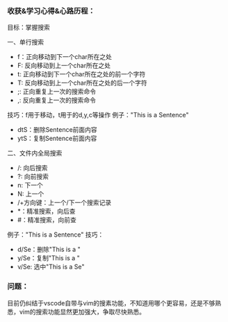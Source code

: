 ### 收获&学习心得&心路历程：

目标：掌握搜索

一、单行搜索

- f：正向移动到下一个char所在之处
- F: 反向移动到上一个char所在之处
- t: 正向移动到下一个char所在之处的前一个字符
- T: 反向移动到上一个char所在之处的后一个字符
- ;: 正向重复上一次的搜索命令
- ,: 反向重复上一次的搜索命令

技巧：f用于移动，t用于的d,y,c等操作
例子："This is a Sentence"

- dtS：删除Sentence前面内容
- ytS：复制Sentence前面内容

二、文件内全局搜索

- /: 向后搜索
- ?: 向前搜索
- n: 下一个
- N: 上一个
- /+方向键：上一个/下一个搜索记录
- *：精准搜索，向后查
- #：精准搜索，向前查

例子："This is a Sentence"
技巧：

- d/Se：删除"This is a "
- y/Se：复制"This is a "
- v/Se: 选中"This is a Se"

### 问题：

目前仍纠结于vscode自带与vim的搜素功能，不知道用哪个更容易，还是不够熟悉，vim的搜索功能显然更加强大，争取尽快熟悉。